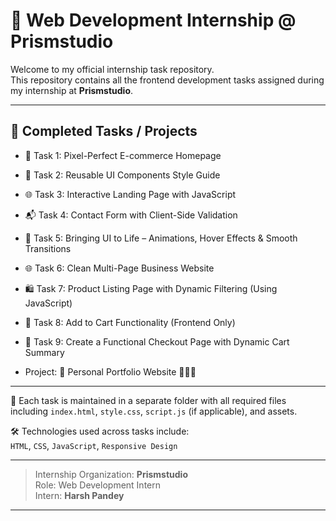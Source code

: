 # 💼 Web Development Internship @ Prismstudio

Welcome to my official internship task repository.  
This repository contains all the frontend development tasks assigned during my internship at **Prismstudio**.

---

## 📌 Completed Tasks / Projects

- 🛒 Task 1: Pixel-Perfect E-commerce Homepage
- 🌟 Task 2: Reusable UI Components Style Guide  
- 🌐 Task 3: Interactive Landing Page with JavaScript  
- 📬 Task 4: Contact Form with Client-Side Validation
- 🌟 Task 5: Bringing UI to Life – Animations, Hover Effects & Smooth Transitions
- 🌐 Task 6: Clean Multi-Page Business Website
- 🛍️ Task 7: Product Listing Page with Dynamic Filtering (Using JavaScript)
- 🛒 Task 8: Add to Cart Functionality (Frontend Only)
- 🛒 Task 9: Create a Functional Checkout Page with Dynamic Cart Summary

- Project: 🚀 Personal Portfolio Website 👨‍💻🌐

---

📁 Each task is maintained in a separate folder with all required files including `index.html`, `style.css`, `script.js` (if applicable), and assets.

🛠️ Technologies used across tasks include:  
`HTML`, `CSS`, `JavaScript`, `Responsive Design`

---

> Internship Organization: **Prismstudio**  
> Role: Web Development Intern  
> Intern: **Harsh Pandey**

---